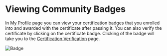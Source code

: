 # ​Viewing Community Badges

In [My Profile](https://myprofile.linuxfoundation.org/) page you can view your certification badges that you enrolled into and awarded with the certificate after passing it. You can also verify the certificate by clicking on the certificate badge. Clicking of the badge will take you to the [Certification Verification](https://training.linuxfoundation.org/certification/verify/) page.

![Badge](https://gblobscdn.gitbook.com/assets%2F-M-jSu-OKTpJoS9behGp%2F-MBST3xZ5Yo4YHnnIVi0%2F-MBSV_1GGsFFDNXRcJ3A%2FBadge.png?alt=media&token=22bc3aac-be86-4231-8008-753dc270dde5)

